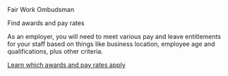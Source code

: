 <div class="badge squared stamp">Fair Work Ombudsman</div>
<p class="task-heading"> Find awards and pay rates </p>

As an employer, you will need to meet various pay and leave entitlements for your staff based on things like business location, employee age and qualifications, plus other criteria.

[Learn which awards and pay rates apply](#)
